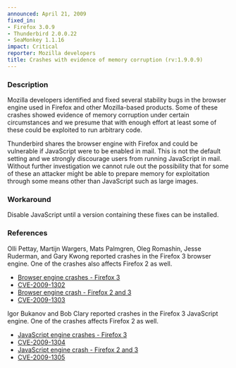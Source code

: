 ```yaml
---
announced: April 21, 2009
fixed_in:
- Firefox 3.0.9
- Thunderbird 2.0.0.22
- SeaMonkey 1.1.16
impact: Critical
reporter: Mozilla developers
title: Crashes with evidence of memory corruption (rv:1.9.0.9)
---
```


<h3>Description</h3>

<p>Mozilla developers identified and fixed several stability bugs in
the browser engine used in Firefox and other Mozilla-based
products. Some of these crashes showed evidence of memory corruption
under certain circumstances and we presume that with enough effort at
least some of these could be exploited to run arbitrary code.</p>

<p class="note">Thunderbird shares the browser engine with Firefox and
could be vulnerable if JavaScript were to be enabled in mail. This is
not the default setting and we strongly discourage users from running
JavaScript in mail. Without further investigation we cannot rule out
the possibility that for some of these an attacker might be able to
prepare memory for exploitation through some means other than
JavaScript such as large images.</p>

<h3>Workaround</h3>

<p>Disable JavaScript until a version containing these fixes can be
installed.</p>

<h3>References</h3>

<p>Olli Pettay, Martijn Wargers, Mats Palmgren, Oleg Romashin, Jesse
Ruderman, and Gary Kwong reported crashes in the Firefox 3 browser engine.
One of the crashes also affects Firefox 2 as well.  </p>

<ul>
  <li><a href="https://bugzilla.mozilla.org/buglist.cgi?bug_id=462517,454276,477775,483444,461053,467881,432114,428113,431260">Browser engine crashes - Firefox 3</a></li>
  <li><a class="ex-ref" href="http://cve.mitre.org/cgi-bin/cvename.cgi?name=CVE-2009-1302">CVE-2009-1302</a></li>
  <li><a href="https://bugzilla.mozilla.org/show_bug.cgi?id=453736">Browser engine crash - Firefox 2 and 3</a></li>
  <li><a class="ex-ref" href="http://cve.mitre.org/cgi-bin/cvename.cgi?name=CVE-2009-1303">CVE-2009-1303</a></li>
</ul>

<p>Igor Bukanov and Bob Clary reported crashes in the Firefox 3 
JavaScript engine.  One of the crashes affects Firefox 2 as well.
</p>

<ul>
  <li><a href="https://bugzilla.mozilla.org/buglist.cgi?bug_id=475971,461158">JavaScript engine crashes - Firefox 3</a></li>
  <li><a class="ex-ref" href="http://cve.mitre.org/cgi-bin/cvename.cgi?name=CVE-2009-1304">CVE-2009-1304</a></li>
  <li><a href="https://bugzilla.mozilla.org/show_bug.cgi?id=476049">JavaScript engine crash - Firefox 2 and 3</a></li>
  <li><a class="ex-ref" href="http://cve.mitre.org/cgi-bin/cvename.cgi?name=CVE-2009-1305">CVE-2009-1305</a></li>
</ul>



